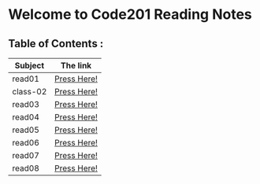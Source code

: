 # Welcome to Code201 Reading Notes

## Table of Contents :

| Subject | The link |
| --- | --- |
| read01 | [Press Here!](https://ahmedzatar.github.io/reading-notes/201/read01) |
| class-02 | [Press Here!](https://ahmedzatar.github.io/reading-notes/201/class-02) |
| read03 | [Press Here!](https://ahmedzatar.github.io/reading-notes/201/read03) |
| read04 | [Press Here!](https://ahmedzatar.github.io/reading-notes/201/read04) |
| read05 | [Press Here!](https://ahmedzatar.github.io/reading-notes/201/read05) |
| read06 | [Press Here!](https://ahmedzatar.github.io/reading-notes/201/read06) |
| read07 | [Press Here!](https://ahmedzatar.github.io/reading-notes/201/read07) |
| read08 | [Press Here!](https://ahmedzatar.github.io/reading-notes/201/read08) |